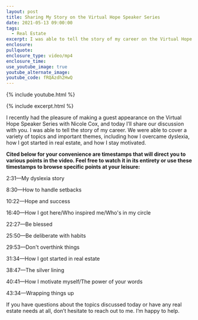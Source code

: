 ```yaml
---
layout: post
title: Sharing My Story on the Virtual Hope Speaker Series
date: 2021-05-13 09:00:00
tags:
  - Real Estate
excerpt: I was able to tell the story of my career on the Virtual Hope Speaker Series.
enclosure:
pullquote:
enclosure_type: video/mp4
enclosure_time:
use_youtube_image: true
youtube_alternate_image:
youtube_code: fRQAzdh2HwQ
---
```

{% include youtube.html %}

{% include excerpt.html %}

I recently had the pleasure of making a guest appearance on the Virtual Hope Speaker Series with Nicole Cox, and today I’ll share our discussion with you. I was able to tell the story of my career. We were able to cover a variety of topics and important themes, including how I overcame dyslexia, how I got started in real estate, and how I stay motivated.&nbsp;

**Cited below for your convenience are timestamps that will direct you to various points in the video. Feel free to watch it in its entirety or use these timestamps to browse specific points at your leisure:&nbsp;**

2:31—My dyslexia story

8:30—How to handle setbacks

10:22—Hope and success

16:40—How I got here/Who inspired me/Who's in my circle

22:27—Be blessed

25:50—Be deliberate with habits

29:53—Don't overthink things

31:34—How I got started in real estate

38:47—The silver lining

40:41—How I motivate myself/The power of your words

43:34—Wrapping things up

If you have questions about the topics discussed today or have any real estate needs at all, don’t hesitate to reach out to me. I’m happy to help.
